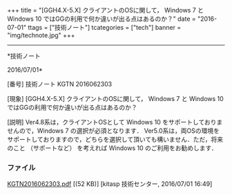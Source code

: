 ﻿+++
title = "[GGH4.X-5.X] クライアントのOSに関して， Windows 7 と Windows 10 ではGGの利用で何か違いが出る点はあるのか？"
date = "2016-07-01"
ttags = ["技術ノート"]
tcategories = ["tech"]
banner = "img/technote.jpg"
+++

-----------------------------------------------------------------------------------------------------------------------------

*技術ノート

2016/07/01*


[番号]
技術ノート KGTN 2016062303

[現象]
[GGH4.X-5.X] クライアントのOSに関して， Windows 7 と Windows 10
ではGGの利用で何か違いが出る点はあるのか？

[説明]
Ver4.8系は，クライアントOSとして Windows 10
をサポートしておりませんので，Windows 7 の選択が必須となります．
Ver5.0系は，両OSの環境をサポートしておりますので，どちらを選択して頂いても構いません．ただ，将来のこと
（サポートなど） を考えれば Windows 10 のご利用をお勧めします．


### ファイル

 
 


[KGTN2016062303.pdf](http://techreport.kitasp.net/attachments/download/2746/KGTN2016062303.pdf)
 [(52 KB)] [kitasp 技術センター, 2016/07/01
16:49]


 


 

